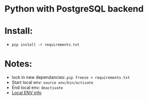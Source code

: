 # Python with PostgreSQL backend 


# Install:

* `pip install -r requirements.txt`


# Notes:

* lock in new dependancies: `pip freeze > requirements.txt`
* Start local env: `source env/bin/activate`
* End local env: `deactivate`
* [Local ENV info](https://realpython.com/python-virtual-environments-a-primer/)